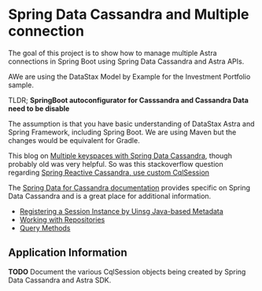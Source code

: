 # Spring Data Cassandra and Multiple connection
The goal of this project is to show how to manage multiple Astra connections in Spring Boot using Spring Data Cassandra and Astra APIs. 

AWe are using the DataStax Model by Example for the Investment Portfolio sample.

TLDR; **SpringBoot autoconfigurator for Casssandra and Cassandra Data need to be disable**

The assumption is that you have basic understanding of DataStax Astra and Spring Framework, including Spring Boot. We are using Maven but the changes would be equivalent for Gradle. 

This blog on [Multiple keyspaces with Spring Data Cassandra](https://www.codingame.com/playgrounds/13647/multiple-keyspaces-with-spring-data-cassandra), though probably old was very helpful. So was this stackoverflow question regarding [Spring Reactive Cassandra, use custom CqlSession](https://stackoverflow.com/questions/63833915/spring-reactive-cassandra-use-custom-cqlsession)

The [Spring Data for Cassandra documentation](https://docs.spring.io/spring-data/cassandra/docs/current/reference/html/) provides specific on Spring Data Cassandra and is a great place for additional information. 

* [Registering a Session Instance by Uinsg Java-based Metadata](https://docs.spring.io/spring-data/cassandra/docs/current/reference/html/#cassandra.cassandra-java-config)
* [Working with Repositories](https://docs.spring.io/spring-data/cassandra/docs/current/reference/html/#repositories)
* [Query Methods](https://docs.spring.io/spring-data/cassandra/docs/current/reference/html/#repositories.query-methods)

## Application Information

**TODO** Document the various CqlSession objects being created by Spring Data Cassandra and Astra SDK. 

